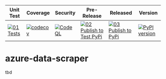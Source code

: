 | Unit Test | Coverage | Security | Pre-Release | Released | Version |
|-----------|----------|----------|-------------|----------|---------|
| [![01 Tests](https://github.com/timothymeyers/azure-data-scraper/actions/workflows/unit-test.yml/badge.svg)](https://github.com/timothymeyers/azure-data-scraper/actions/workflows/unit-test.yml) | [![codecov](https://codecov.io/gh/timothymeyers/azure-data-scraper/branch/main/graph/badge.svg?token=F0PCFFPNDT)](https://codecov.io/gh/timothymeyers/azure-data-scraper) | [![CodeQL](https://github.com/timothymeyers/azure-data-scraper/actions/workflows/codeql-analysis.yml/badge.svg)](https://github.com/timothymeyers/azure-data-scraper/actions/workflows/codeql-analysis.yml) | [![02 Publish to Test PyPi](https://github.com/timothymeyers/azure-data-scraper/actions/workflows/publish-to-test.yml/badge.svg)](https://github.com/timothymeyers/azure-data-scraper/actions/workflows/publish-to-test.yml) | [![03 Publish to PyPi](https://github.com/timothymeyers/azure-data-scraper/actions/workflows/publish-to-pypi.yml/badge.svg)](https://github.com/timothymeyers/azure-data-scraper/actions/workflows/publish-to-pypi.yml) | [![PyPI version](https://badge.fury.io/py/azure-data-scraper.svg)](https://badge.fury.io/py/azure-data-scraper)|





# azure-data-scraper
tbd

